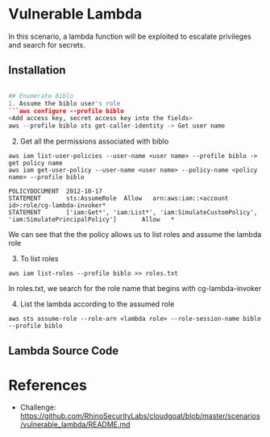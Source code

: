# Vulnerable Lambda 
In this scenario, a lambda function will be exploited to escalate privileges and search for secrets.

## Installation
```./cloudgoat.py create vulnerable_lambda

## Enumerate Biblo
1. Assume the biblo user's role
```aws configure --profile biblo
<Add access key, secret access key into the fields>
aws --profile biblo sts get-caller-identity -> Get user name
```
2. Get all the permissions associated with biblo
```
aws iam list-user-policies --user-name <user name> --profile biblo -> get policy name
aws iam get-user-policy --user-name <user name> --policy-name <policy name> --profile biblo

POLICYDOCUMENT  2012-10-17
STATEMENT       sts:AssumeRole  Allow   arn:aws:iam::<account id>:role/cg-lambda-invoker*          
STATEMENT       ['iam:Get*', 'iam:List*', 'iam:SimulateCustomPolicy', 'iam:SimulatePrincipalPolicy']       Allow   *  
```
We can see that the the policy allows us to list roles and assume the lambda role

3. To list roles
```
aws iam list-roles --profile biblo >> roles.txt
```
In roles.txt, we search for the role name that begins with cg-lambda-invoker

4. List the lambda according to the assumed role
```
aws sts assume-role --role-arn <lambda role> --role-session-name biblo --profile biblo
```
## Lambda Source Code

# References 
* Challenge: https://github.com/RhinoSecurityLabs/cloudgoat/blob/master/scenarios/vulnerable_lambda/README.md
